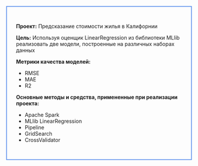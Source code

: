 <div style="padding: 30px 25px; border: 2px #6495ed solid">
    
__Проект:__ Предсказание стоимости жилья в Калифорнии

__Цель:__ Используя оценщик LinearRegression из библиотеки MLlib реализовать две модели, построенные на различных наборах данных

__Метрики качества моделей:__
- RMSE
- MAE
- R2

__Основные методы и средства, примененные при реализации проекта:__
- Apache Spark
- MLlib LinearRegression
- Pipeline
- GridSearch
- CrossValidator    
</div>
